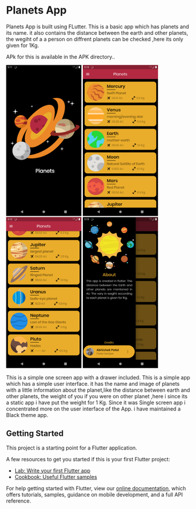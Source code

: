 # Planets App

Planets App is built using FLutter.
This is a basic app which has planets and its name.
it also contains the distance between the earth and other planets, the wegiht of a a person on diffrent planets can be checked ,here its only given for 1Kg.

APk for this is available in the APK directory..

  <img src="img/splash.png" width="205">             <img src="img/main1.png" width="205">       <img src="img/main2.png" width="205">      <img src="img/drawer.png" width="205">


This is a simple one screen app with a drawer included. This is a simple app which has a simple user interface. it has the name and image of planets with a little information about the planet,like the distance between earth and other planets, the weight of you if you were on other planet ,here i since its a static app i have put the weight for 1 Kg. Since it was Single screen app i concentrated more on the user interface of the App. i have maintained a Black theme app.   

## Getting Started

This project is a starting point for a Flutter application.

A few resources to get you started if this is your first Flutter project:

- [Lab: Write your first Flutter app](https://flutter.dev/docs/get-started/codelab)
- [Cookbook: Useful Flutter samples](https://flutter.dev/docs/cookbook)

For help getting started with Flutter, view our
[online documentation](https://flutter.dev/docs), which offers tutorials,
samples, guidance on mobile development, and a full API reference.



